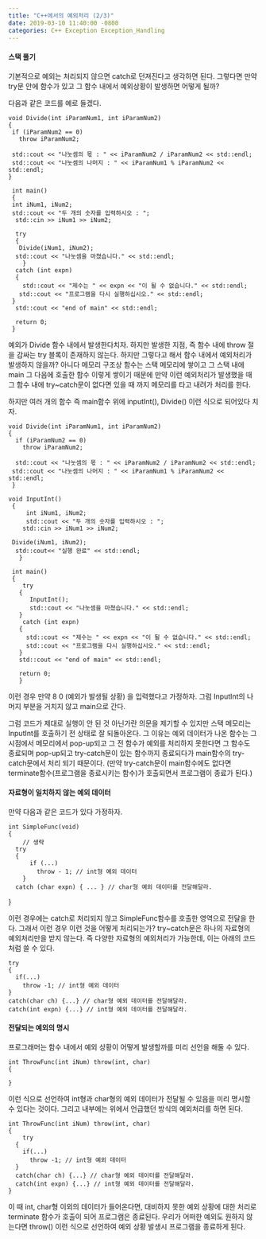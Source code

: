 ```yaml
---
title: "C++에서의 예외처리 (2/3)"
date: 2019-03-10 11:40:00 -0800
categories: C++ Exception Exception_Handling
---
```


#### 스택 풀기

기본적으로 예외는 처리되지 않으면 catch로 던져진다고 생각하면 된다. 그렇다면 만약 try문 안에 함수가 있고 그 함수 내에서 예외상황이 발생하면
어떻게 될까?

다음과 같은 코드를 예로 들겠다.

    void Divide(int iParamNum1, int iParamNum2)
    {
     if (iParamNum2 == 0)
       throw iParamNum2;
  
     std::cout << "나눗셈의 몫 : " << iParamNum2 / iParamNum2 << std::endl;
     std::cout << "나눗셈의 나머지 : " << iParamNum1 % iParamNum2 << std::endl;
    }
  
     int main()
     {
     int iNum1, iNum2;
     std::cout << "두 개의 숫자를 입력하시오 : ";
      std::cin >> iNum1 >> iNum2;
  
      try
      {
       Divide(iNum1, iNum2);
      std::cout << "나눗셈을 마쳤습니다." << std::endl;
        }
      catch (int expn)
      {
        std::cout << "제수는 " << expn << "이 될 수 없습니다." << std::endl;
       std::cout << "프로그램을 다시 실행하십시오." << std::endl;
     }
      std::cout << "end of main" << std::endl;
  
      return 0;
  	 }
 
예외가 Divide 함수 내에서 발생한다치자. 하지만 발생한 지점, 즉 함수 내에 throw 절을 감싸는 try 블록이 존재하지 않는다.
하지만 그렇다고 해서 함수 내에서 예외처리가 발생하지 않을까? 아니다 메모리 구조상 함수는 스택 메모리에 쌓이고 그 스택 내에 main 그 다음에 
호출한 함수 이렇게 쌓이기 때문에 만약 이런 예외처리가 발생했을 때 그 함수 내에 try~catch문이 없다면 있을 때 까지 메모리를 타고 내려가 
처리를 한다. 

하지만 여러 개의 함수 즉 main함수 위에 inputInt(), Divide() 이런 식으로 되어있다 치자.

    void Divide(int iParamNum1, int iParamNum2)
    {
      if (iParamNum2 == 0)
        throw iParamNum2;
  
      std::cout << "나눗셈의 몫 : " << iParamNum2 / iParamNum2 << std::endl;
     std::cout << "나눗셈의 나머지 : " << iParamNum1 % iParamNum2 << std::endl;
  	 }
  
    void InputInt()
     {
         int iNum1, iNum2;
         std::cout << "두 개의 숫자를 입력하시오 : ";
        std::cin >> iNum1 >> iNum2;
  
     Divide(iNum1, iNum2);
      std::cout<< "실행 완료" << std::endl;
	   }
  
     int main()
     {
        try
       {
          InputInt();
          std::cout << "나눗셈을 마쳤습니다." << std::endl;
       }
        catch (int expn)
       {
         std::cout << "제수는 " << expn << "이 될 수 없습니다." << std::endl;
         std::cout << "프로그램을 다시 실행하십시오." << std::endl;
       }
       std::cout << "end of main" << std::endl;
    
       return 0;
  	   }
  
이런 경우 만약 8 0 (예외가 발생될 상황) 을 입력했다고 가정하자. 그럼 InputInt의 나머지 부분을 거치지 않고 main으로 간다.

그럼 코드가 제대로 실행이 안 된 것 아닌가란 의문을 제기할 수 있지만 스택 메모리는 InputInt를 호출하기 전 상태로 잘 되돌아온다.
그 이유는 예외 데이터가 나온 함수는 그 시점에서 메모리에서 pop-up되고 그 전 함수가 예외를 처리하지 못한다면 그 함수도 종료되며 pop-up되고 
try-catch문이 있는 함수까지 종료되다가 main함수의 try-catch문에서 처리 되기 때문이다.
(만약 try-catch문이 main함수에도 없다면 terminate함수(프로그램을 종료시키는 함수)가 호출되면서 프로그램이 종료가 된다.)

#### 자료형이 일치하지 않는 예외 데이터 

만약 다음과 같은 코드가 있다 가정하자.

    int SimpleFunc(void)
    {
	    // 생략
  	  try
  	  {
	  	  if (...)
	  	  	throw - 1; // int형 예외 데이터
	    }
  	  catch (char expn) { ... } // char형 예외 데이터를 전달해달라.
   }

이런 경우에는 catch로 처리되지 않고 SimpleFunc함수를 호출한 영역으로 전달을 한다.
그래서 이런 경우 이런 것을 어떻게 처리되는가? try~catch문은 하나의 자료형의 예외처리만을 받지 않는다. 즉 다양한 자료형의 예외처리가 가능한데,
이는 아래의 코드처럼 쓸 수 있다.

    try
    {
      if(...)
        throw -1; // int형 예외 데이터
    }
    catch(char ch) {...} // char형 예외 데이터를 전달해달라.
    catch(int expn) {...} // int형 예외 데이터를 전달해달라.
    
#### 전달되는 예외의 명시

프로그래머는 함수 내에서 예외 상황이 어떻게 발생할까를 미리 선언을 해둘 수 있다.

    int ThrowFunc(int iNum) throw(int, char)
    {
      
    }
  
이런 식으로 선언하여 int형과 char형의 예외 데이터가 전달될 수 있음을 미리 명시할 수 있다는 것이다.
그리고 내부에는 위에서 언급했던 방식의 예외처리를 하면 된다.

    int ThrowFunc(int iNum) throw(int, char)
    {
        try
      {
        if(...)
          throw -1; // int형 예외 데이터
      }
      catch(char ch) {...} // char형 예외 데이터를 전달해달라.
      catch(int expn) {...} // int형 예외 데이터를 전달해달라.
    }
  
이 때 int, char형 이외의 데이터가 들어온다면, 대비하지 못한 예외 상황에 대한 처리로 terminate 함수가 호출이 되어 프로그램은 종료된다.
우리가 어떠한 예외도 원하지 않는다면 throw() 이런 식으로 선언하여 예외 상황 발생시 프로그램을 종료하게 된다.
